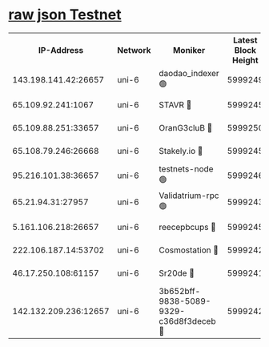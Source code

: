 [raw json Testnet](https://rpc-check.junot.stavr.tech/junot/rpc-junot-result.json)
=


<table><tr><th>IP-Address</th><th>Network</th><th>Moniker</th><th>Latest Block Height</th><th>Earliest Block Height</th><th>Catching Up</th><th>Tx Index</th><th>Voting Power</th><th>Scan Time</th></tr><tr><td>143.198.141.42:26657</td><td>uni-6</td><td>daodao_indexer 🟢</td><td>5999249</td><td>1</td><td>False</td><td>off</td><td>0</td><td>2023-12-12T04:03:38.193077490UTC</td></tr><tr><td>65.109.92.241:1067</td><td>uni-6</td><td>STAVR 🔴</td><td>5999245</td><td>1138541</td><td>False</td><td>on</td><td>6042</td><td>2023-12-12T04:03:27.776611537UTC</td></tr><tr><td>65.109.88.251:33657</td><td>uni-6</td><td>OranG3cluB 🔴</td><td>5999250</td><td>1138541</td><td>False</td><td>on</td><td>11</td><td>2023-12-12T04:03:42.602237901UTC</td></tr><tr><td>65.108.79.246:26668</td><td>uni-6</td><td>Stakely.io 🔴</td><td>5999245</td><td>1570872</td><td>False</td><td>on</td><td>1192034</td><td>2023-12-12T04:03:28.784210936UTC</td></tr><tr><td>95.216.101.38:36657</td><td>uni-6</td><td>testnets-node 🟢</td><td>5999246</td><td>1615130</td><td>False</td><td>on</td><td>0</td><td>2023-12-12T04:03:31.186548595UTC</td></tr><tr><td>65.21.94.31:27957</td><td>uni-6</td><td>Validatrium-rpc 🟢</td><td>5999243</td><td>2943363</td><td>False</td><td>on</td><td>0</td><td>2023-12-12T04:03:23.350883721UTC</td></tr><tr><td>5.161.106.218:26657</td><td>uni-6</td><td>reecepbcups 🔴</td><td>5999245</td><td>4468422</td><td>False</td><td>on</td><td>105015</td><td>2023-12-12T04:03:28.408704700UTC</td></tr><tr><td>222.106.187.14:53702</td><td>uni-6</td><td>Cosmostation 🔴</td><td>5999242</td><td>5344501</td><td>False</td><td>on</td><td>110003</td><td>2023-12-12T04:03:20.988020411UTC</td></tr><tr><td>46.17.250.108:61157</td><td>uni-6</td><td>Sr20de 🔴</td><td>5999241</td><td>5727371</td><td>False</td><td>on</td><td>28</td><td>2023-12-12T04:03:16.478274053UTC</td></tr><tr><td>142.132.209.236:12657</td><td>uni-6</td><td>3b652bff-9838-5089-9329-c36d8f3deceb 🔴</td><td>5999242</td><td>5981280</td><td>False</td><td>on</td><td>157563</td><td>2023-12-12T04:03:19.574058939UTC</td></tr></table>